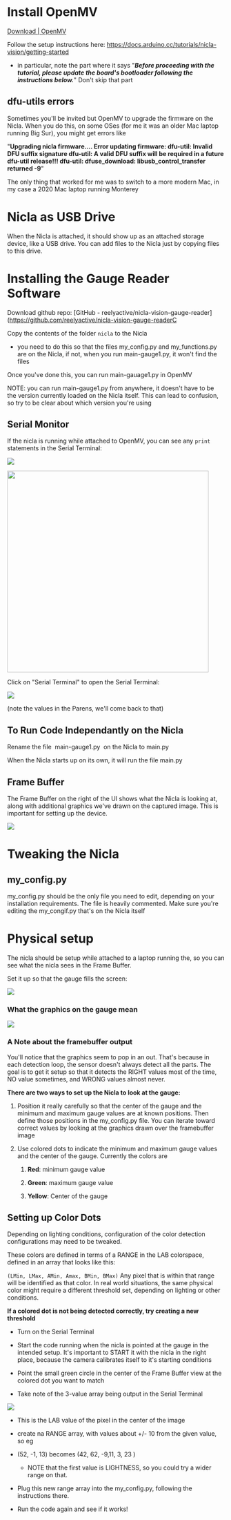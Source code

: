# Install OpenMV

[Download | OpenMV](https://openmv.io/pages/download)

Follow the setup instructions here: https://docs.arduino.cc/tutorials/nicla-vision/getting-started

- in particular, note the part where it says "***Before proceeding with the tutorial, please update the board's bootloader following the instructions below.***" Don't skip that part



## dfu-utils errors

Sometimes you'll be invited but OpenMV to upgrade the firmware on the Nicla. When you do this, on some OSes (for me it was an older Mac laptop running Big Sur), you might get errors like 

"**Upgrading nicla firmware…. Error updating firmware: dfu-util: Invalid DFU suffix signature dfu-util: A valid DFU suffix will be required in a future dfu-util release!!! dfu-util: dfuse_download: libusb_control_transfer returned -9**"

The only thing that worked for me was to switch to a more modern Mac, in my case a 2020 Mac laptop running Monterey



# Nicla as USB Drive

When the Nicla is attached, it should show up as an attached storage device, like a USB drive. You can add files to the Nicla just by copying files to this drive.



# Installing the Gauge Reader Software

Download github repo: [GitHub - reelyactive/nicla-vision-gauge-reader](https://github.com/reelyactive/nicla-vision-gauge-readerC

Copy the contents of the folder `nicla` to the Nicla

- you need to do this so that the files my_config.py and my_functions.py are on the Nicla, if not, when you run main-gauge1.py, it won't find the files

Once you've done this, you can run main-gauage1.py in OpenMV

NOTE: you can run main-gauge1.py from anywhere, it doesn't have to be the version currently loaded on the Nicla itself. This can lead to confusion, so try to be clear about which version you're using



## Serial Monitor

If the nicla is running while attached to OpenMV, you can see any `print` statements in the Serial Terminal:

![](/Users/donundeen/Library/Application%20Support/marktext/images/2023-11-05-15-52-18-image.png)

<img src="file:///Users/donundeen/Library/Application%20Support/marktext/images/2023-11-05-15-52-30-image.png" title="" alt="" width="467">

Click on "Serial Terminal" to open the Serial Terminal:

![](/Users/donundeen/Library/Application%20Support/marktext/images/2023-11-05-15-57-27-image.png)

(note the values in the Parens, we'll come back to that)



## To Run Code Independantly on the Nicla

Rename the file  main-gauge1.py  on the Nicla to main.py

When the Nicla starts up on its own, it will run the file main.py



## Frame Buffer

The Frame Buffer on the right of the UI shows what the Nicla is looking at, along with additional graphics we've drawn on the captured image. This is important for setting up the device.

![](/Users/donundeen/Library/Application%20Support/marktext/images/2023-11-05-16-00-09-image.png)

# Tweaking the Nicla

## my_config.py

my_config.py should be the only file you need to edit, depending on your installation requirements. The file is heavily commented. Make sure you're editing the my_congif.py that's on the Nicla itself

# Physical setup

The nicla should be setup while attached to a laptop running the, so you can see what the nicla sees in the Frame Buffer.   

Set it up so that the gauge fills the screen:

![](/Users/donundeen/Library/Application%20Support/marktext/images/2023-11-05-16-01-39-image.png)



### What the graphics on the gauge mean

![](/Users/donundeen/Library/Application%20Support/marktext/images/2023-11-05-16-09-33-image.png)

### A Note about the framebuffer output

You'll notice that the graphics seem to pop in an out. That's because in each detection loop, the sensor doesn't always detect all the parts. The goal is to get it setup so that it detects the RIGHT values most of the time, NO value sometimes, and WRONG values almost never.





**There are two ways to set up the Nicla to look at the gauge:**

1.  Position it really carefully so that the center of the gauge and the minimum and maximum gauge values are at known positions. Then define those positions in the my_config.py file. You can iterate toward correct values by looking at the graphics drawn over the framebuffer image

2. Use colored dots to indicate the minimum and maximum gauge values and the center of the gauge. Currently the colors are
   
   1. **Red**: minimum gauge value
   
   2. **Green**: maximum gauge value
   
   3. **Yellow**: Center of the gauge



## Setting up Color Dots

Depending on lighting conditions, configuration of the color detection configurations may need to be tweaked.

These colors are defined in terms of a RANGE in the LAB colorspace, defined in an array that looks like this: 

`(LMin, LMax, AMin, Amax, BMin, BMax)`
Any pixel that is within that range will be identified as that color. In real world situations, the same physical color might require a different threshold set, depending on lighting or other conditions.

**If a colored dot is not being detected correctly, try creating a new threshold**

- Turn on the Serial Terminal 

- Start the code running when the nicla is pointed at the gauge in the intended setup. It's important to START it with the nicla in the right place, because the camera calibrates itself to it's starting conditions

- Point the small green circle in the center of the Frame Buffer view at the colored dot you want to match

- Take note of the 3-value array being output in the Serial Terminal



![](/Users/donundeen/Library/Application%20Support/marktext/images/2023-11-05-16-27-32-image.png)



- This is the LAB value of the pixel in the center of the image

- create na RANGE array, with values about +/- 10 from the given value, so eg

- (52, -1, 13) becomes (42, 62, -9,11, 3, 23 )
  
  - NOTE that the first value is LIGHTNESS, so you could try a wider range on that.

- Plug this new range array into the my_config.py, following the instructions there.

- Run the code again and see if it works!
